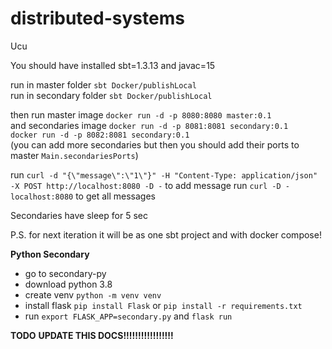 # distributed-systems
Ucu

You should have installed sbt=1.3.13 and javac=15

run in master folder ```sbt Docker/publishLocal``` \
run in secondary folder ```sbt Docker/publishLocal```

then run master image ```docker run -d -p 8080:8080 master:0.1``` \
and secondaries image ```docker run -d -p 8081:8081 secondary:0.1``` \
```docker run -d -p 8082:8081 secondary:0.1``` \
(you can add more secondaries but then you should add their ports to master ```Main.secondariesPorts```)

run ```curl -d "{\"message\":\"1\"}" -H "Content-Type: application/json" -X POST http://localhost:8080 -D -``` to add message
run ```curl -D - localhost:8080```  to get all messages

Secondaries have sleep for 5 sec

P.S. for next iteration it will be as one sbt project and with docker compose!

**Python Secondary**
- go to secondary-py
- download python 3.8
- create venv ```python -m venv venv```
- install flask ```pip install Flask``` or ```pip install -r requirements.txt```
- run ```export FLASK_APP=secondary.py``` and ```flask run```

**TODO**
**UPDATE THIS DOCS!!!!!!!!!!!!!!!!!**
